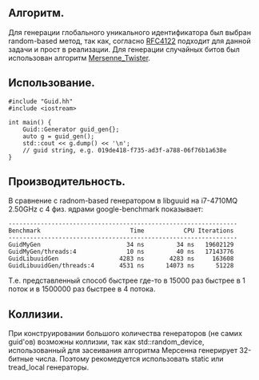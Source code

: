 ## Алгоритм.
Для генерации глобального уникального идентификатора был выбран random-based метод, так как, согласно [RFC4122](https://www.ietf.org/rfc/rfc4122.txt) подходит для данной задачи и прост в реализации. Для генерации случайных битов был использован алгоритм [Mersenne_Twister](https://en.wikipedia.org/wiki/Mersenne_Twister).

## Использование.
```
#include "Guid.hh"
#include <iostream>

int main() {
	Guid::Generator guid_gen{};
    auto g = guid_gen();
    std::cout << g.dump() << '\n';
    // guid string, e.g. 019de418-f735-ad3f-a788-06f76b1a638e
}
```
## Производительность.

В сравнение с radnom-based генератором в libguuid на i7-4710MQ 2.50GHz c 4 физ. ядрами google-benchmark показывает:
```
----------------------------------------------------------------
Benchmark                         Time           CPU Iterations
----------------------------------------------------------------
GuidMyGen                        34 ns         34 ns   19602129
GuidMyGen/threads:4              10 ns         40 ns   17143776
GuidLibuuidGen                 4283 ns       4283 ns     163608
GuidLibuuidGen/threads:4       4531 ns      14073 ns      51228
```

Т.е. представленный способ быстрее где-то в 15000 раз быстрее в 1 поток и в 1500000 раз быстрее в 4 потока.

## Коллизии.
При конструировании большого количества генераторов (не самих guid'ов) возможны коллизии, так как std::random_device, использованный для засеивания алгоритма Мерсенна генерирует 32-битные числа. Поэтому рекомедуется использовать static или tread_local генераторы.